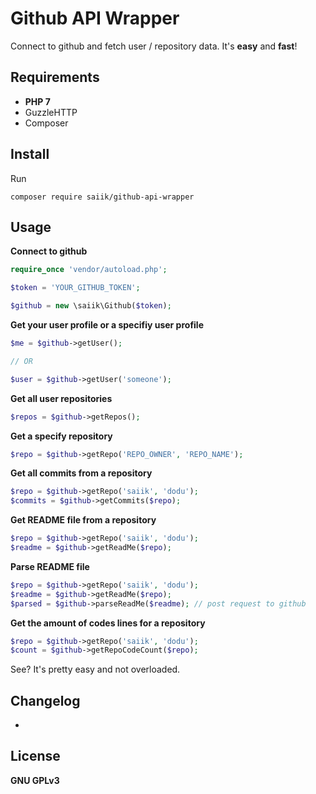 # Github API Wrapper

Connect to github and fetch user / repository data. It's __easy__ and __fast__!

## Requirements

* __PHP 7__
* GuzzleHTTP
* Composer

## Install

Run

```
composer require saiik/github-api-wrapper
```

## Usage

__Connect to github__
```php
require_once 'vendor/autoload.php';

$token = 'YOUR_GITHUB_TOKEN';

$github = new \saiik\Github($token);
```

__Get your user profile or a specifiy user profile__
```php
$me = $github->getUser();

// OR

$user = $github->getUser('someone');
```

__Get all user repositories__
```php
$repos = $github->getRepos();
```

__Get a specify repository__
```php
$repo = $github->getRepo('REPO_OWNER', 'REPO_NAME');
```

__Get all commits from a repository__
```php
$repo = $github->getRepo('saiik', 'dodu');
$commits = $github->getCommits($repo);
```

__Get README file from a repository__
```php
$repo = $github->getRepo('saiik', 'dodu');
$readme = $github->getReadMe($repo);
```

__Parse README file__
```php
$repo = $github->getRepo('saiik', 'dodu');
$readme = $github->getReadMe($repo);
$parsed = $github->parseReadMe($readme); // post request to github
```

__Get the amount of codes lines for a repository__
```php
$repo = $github->getRepo('saiik', 'dodu');
$count = $github->getRepoCodeCount($repo);
```

See? It's pretty easy and not overloaded.

## Changelog

-

## License

__GNU GPLv3__